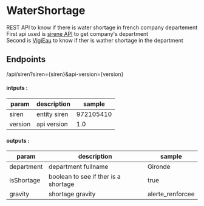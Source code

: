 # WaterShortage
REST API to know if there is water shortage in french company departement
First api used is [sirene API](https://api.gouv.fr/les-api/sirene_v3) to get company's department  
Second is [VigiEau](https://api.vigieau.beta.gouv.fr/swagger) to know if ther is wather shortage in the department

## Endpoints
/api/siren?siren={siren}&api-version={version}

#### intputs :
| param | description | sample |
| ----- | ----------- | ------ |
| siren | entity siren | 972105410 |
| version | api version | 1.0 |

#### outputs :
| param | description | sample |
| ----- | ----------- | ------ |
| department | department fullname | Gironde |
| isShortage | boolean to see if ther is a shortage | true |
| gravity | shortage gravity | alerte_renforcee |
